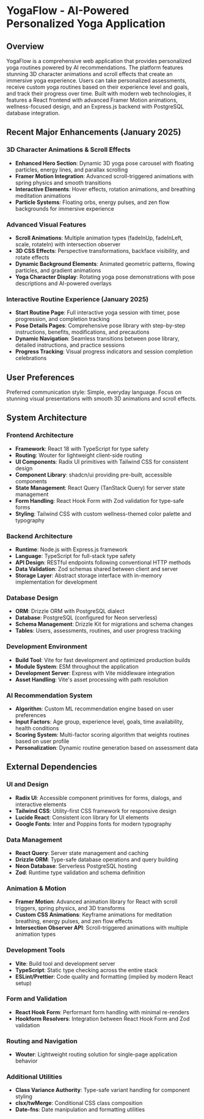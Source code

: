 # YogaFlow - AI-Powered Personalized Yoga Application

## Overview

YogaFlow is a comprehensive web application that provides personalized yoga routines powered by AI recommendations. The platform features stunning 3D character animations and scroll effects that create an immersive yoga experience. Users can take personalized assessments, receive custom yoga routines based on their experience level and goals, and track their progress over time. Built with modern web technologies, it features a React frontend with advanced Framer Motion animations, wellness-focused design, and an Express.js backend with PostgreSQL database integration.

## Recent Major Enhancements (January 2025)

### 3D Character Animations & Scroll Effects
- **Enhanced Hero Section**: Dynamic 3D yoga pose carousel with floating particles, energy lines, and parallax scrolling
- **Framer Motion Integration**: Advanced scroll-triggered animations with spring physics and smooth transitions
- **Interactive Elements**: Hover effects, rotation animations, and breathing meditation animations
- **Particle Systems**: Floating orbs, energy pulses, and zen flow backgrounds for immersive experience

### Advanced Visual Features
- **Scroll Animations**: Multiple animation types (fadeInUp, fadeInLeft, scale, rotateIn) with intersection observer
- **3D CSS Effects**: Perspective transformations, backface visibility, and rotate effects
- **Dynamic Background Elements**: Animated geometric patterns, flowing particles, and gradient animations
- **Yoga Character Display**: Rotating yoga pose demonstrations with pose descriptions and AI-powered overlays

### Interactive Routine Experience (January 2025)
- **Start Routine Page**: Full interactive yoga session with timer, pose progression, and completion tracking
- **Pose Details Pages**: Comprehensive pose library with step-by-step instructions, benefits, modifications, and precautions
- **Dynamic Navigation**: Seamless transitions between pose library, detailed instructions, and practice sessions
- **Progress Tracking**: Visual progress indicators and session completion celebrations

## User Preferences

Preferred communication style: Simple, everyday language.
Focus on stunning visual presentations with smooth 3D animations and scroll effects.

## System Architecture

### Frontend Architecture
- **Framework**: React 18 with TypeScript for type safety
- **Routing**: Wouter for lightweight client-side routing
- **UI Components**: Radix UI primitives with Tailwind CSS for consistent design
- **Component Library**: shadcn/ui providing pre-built, accessible components
- **State Management**: React Query (TanStack Query) for server state management
- **Form Handling**: React Hook Form with Zod validation for type-safe forms
- **Styling**: Tailwind CSS with custom wellness-themed color palette and typography

### Backend Architecture
- **Runtime**: Node.js with Express.js framework
- **Language**: TypeScript for full-stack type safety
- **API Design**: RESTful endpoints following conventional HTTP methods
- **Data Validation**: Zod schemas shared between client and server
- **Storage Layer**: Abstract storage interface with in-memory implementation for development

### Database Design
- **ORM**: Drizzle ORM with PostgreSQL dialect
- **Database**: PostgreSQL (configured for Neon serverless)
- **Schema Management**: Drizzle Kit for migrations and schema changes
- **Tables**: Users, assessments, routines, and user progress tracking

### Development Environment
- **Build Tool**: Vite for fast development and optimized production builds
- **Module System**: ESM throughout the application
- **Development Server**: Express with Vite middleware integration
- **Asset Handling**: Vite's asset processing with path resolution

### AI Recommendation System
- **Algorithm**: Custom ML recommendation engine based on user preferences
- **Input Factors**: Age group, experience level, goals, time availability, health conditions
- **Scoring System**: Multi-factor scoring algorithm that weights routines based on user profile
- **Personalization**: Dynamic routine generation based on assessment data

## External Dependencies

### UI and Design
- **Radix UI**: Accessible component primitives for forms, dialogs, and interactive elements
- **Tailwind CSS**: Utility-first CSS framework for responsive design
- **Lucide React**: Consistent icon library for UI elements
- **Google Fonts**: Inter and Poppins fonts for modern typography

### Data Management
- **React Query**: Server state management and caching
- **Drizzle ORM**: Type-safe database operations and query building
- **Neon Database**: Serverless PostgreSQL hosting
- **Zod**: Runtime type validation and schema definition

### Animation & Motion
- **Framer Motion**: Advanced animation library for React with scroll triggers, spring physics, and 3D transforms
- **Custom CSS Animations**: Keyframe animations for meditation breathing, energy pulses, and zen flow effects
- **Intersection Observer API**: Scroll-triggered animations with multiple animation types

### Development Tools
- **Vite**: Build tool and development server
- **TypeScript**: Static type checking across the entire stack
- **ESLint/Prettier**: Code quality and formatting (implied by modern React setup)

### Form and Validation
- **React Hook Form**: Performant form handling with minimal re-renders
- **Hookform Resolvers**: Integration between React Hook Form and Zod validation

### Routing and Navigation
- **Wouter**: Lightweight routing solution for single-page application behavior

### Additional Utilities
- **Class Variance Authority**: Type-safe variant handling for component styling
- **clsx/twMerge**: Conditional CSS class composition
- **Date-fns**: Date manipulation and formatting utilities